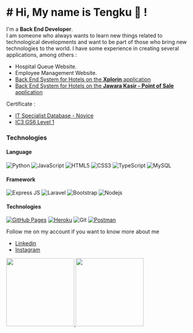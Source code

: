 <!--
**Tengku1/Tengku1** is a ✨ _special_ ✨ repository because its `README.md` (this file) appears on your GitHub profile.

Here are some ideas to get you started:

- 🔭 I’m currently working on ...
- 🌱 I’m currently learning ...
- 👯 I’m looking to collaborate on ...
- 🤔 I’m looking for help with ...
- 💬 Ask me about ...
- 📫 How to reach me: ...
- 😄 Pronouns: ...
- ⚡ Fun fact: ...
-->

<h1># Hi, My name is <b>Tengku</b> 👋 !</h1>

I'm a **Back End Developer**.\
I am someone who always wants to learn new things related to technological developments and want to be part of those who bring new technologies to the world.
I have some experience in creating several applications, among others :
- Hospital Queue Website.
- Employee Management Website.
- <a href="https://play.google.com/store/apps/details?id=com.xplorinhub.app">Back End System for Hotels on the **Xplorin** application</a>
- <a href="https://play.google.com/store/apps/details?id=com.crux.tokoku">Back End System for Hotels on the **Jawara Kasir - Point of Sale** application</a>

Certificate :
- <a href="https://www.certiport.com/Portal/Pages/PrintTranscriptInfo.aspx?action=Cert&format=pdf&id=467">IT Specialist Database - Novice</a>
- <a href="https://www.certiport.com/Portal/Pages/PrintTranscriptInfo.aspx?action=Cert&format=pdf&id=447">IC3 GS6 Level 1<a/>
  
<h3><b>Technologies</b></h3>

<h4><b>Language</b></h4>

![Python](https://img.shields.io/badge/-Python-black?style=flat-square&logo=Python)
![JavaScript](https://img.shields.io/badge/-JavaScript-black?style=flat-square&logo=javascript)
![HTML5](https://img.shields.io/badge/-HTML5-E34F26?style=flat-square&logo=html5&logoColor=white)
![CSS3](https://img.shields.io/badge/-CSS3-1572B6?style=flat-square&logo=css3)
![TypeScript](https://img.shields.io/badge/-TypeScript-007ACC?style=flat-square&logo=typescript)
![MySQL](https://img.shields.io/badge/-MySQL-black?style=flat-square&logo=mysql)
  
<h4><b>Framework</b></h4>

![Express JS](https://img.shields.io/badge/NestJS-E0234E.svg?style=for-the-badge&logo=NestJS&logoColor=white)
![Laravel](https://img.shields.io/badge/Laravel-FF2D20.svg?style=for-the-badge&logo=Laravel&logoColor=white)
![Bootstrap](https://img.shields.io/badge/-Bootstrap-563D7C?style=flat-square&logo=bootstrap)
![Nodejs](https://img.shields.io/badge/-Nodejs-black?style=flat-square&logo=Node.js)

<h4><b>Technologies</b></h4>

<a href="#"><img alt="GitHub Pages" src="https://img.shields.io/badge/GitHub%20Pages-%23327FC7.svg?logo=github&logoColor=white"></a> 
<a href="#"><img alt="Heroku" src="https://img.shields.io/badge/Heroku%20-%23430098.svg?logo=heroku&logoColor=white"></a>
![Git](https://img.shields.io/badge/-Git-black?style=flat-square&logo=git)
<a href="#"><img alt="Postman" src="https://img.shields.io/badge/Postman-FF6C37?logo=postman&logoColor=white"></a>

Follow me on my account if you want to know more about me 
  - [Linkedin](https://www.linkedin.com/in/tengku-tengku-4a919416b/)
  - [Instagram](https://instagram.com/tengku_dev?igshid=ZDdkNTZiNTM=)

<p align="left">
<a href="https://github.com/Tengku1">
  <img height="180em" src="https://github-readme-stats-eight-theta.vercel.app/api?username=Tengku1&show_icons=true&theme=algolia&include_all_commits=true&count_private=true"/>
  <img height="180em" src="https://github-readme-stats-eight-theta.vercel.app/api/top-langs/?username=Tengku1&layout=compact&langs_count=8&theme=algolia"/>
</a>
</p>
